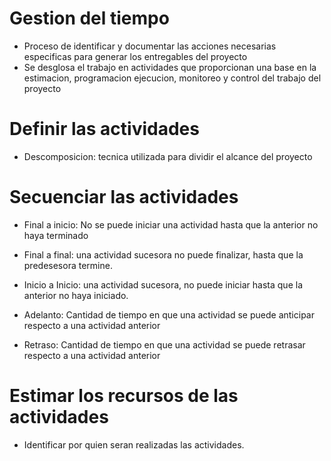 # Gestion del tiempo

- Proceso de identificar y documentar las acciones necesarias especificas para generar los entregables del proyecto
- Se desglosa el trabajo en actividades que proporcionan una base en la estimacion, programacion
	ejecucion, monitoreo y control del trabajo del proyecto

# Definir las actividades

- Descomposicion: tecnica utilizada para dividir el alcance del proyecto

# Secuenciar las actividades

- Final a inicio: No se puede iniciar una actividad hasta que la anterior no haya terminado
- Final a final: una actividad sucesora no puede finalizar, hasta que la predesesora termine.
- Inicio a Inicio: una actividad sucesora, no puede iniciar hasta que la anterior no haya iniciado.

- Adelanto: Cantidad de tiempo en que una actividad se puede anticipar respecto a una actividad anterior
- Retraso: Cantidad de tiempo en que una actividad se puede retrasar respecto a una actividad anterior

# Estimar los recursos de las actividades

- Identificar por quien seran realizadas las actividades.